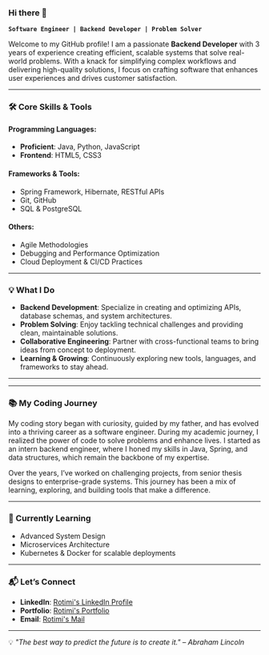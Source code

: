 ### Hi there 👋

**`Software Engineer | Backend Developer | Problem Solver`**

Welcome to my GitHub profile! I am a passionate **Backend Developer** with 3 years of experience creating efficient, scalable systems that solve real-world problems. With a knack for simplifying complex workflows and delivering high-quality solutions, I focus on crafting software that enhances user experiences and drives customer satisfaction.

---

### 🛠️ Core Skills & Tools

#### Programming Languages:
- **Proficient**: Java, Python, JavaScript  
- **Frontend**: HTML5, CSS3  

#### Frameworks & Tools:
- Spring Framework, Hibernate, RESTful APIs  
- Git, GitHub  
- SQL & PostgreSQL  

#### Others:
- Agile Methodologies  
- Debugging and Performance Optimization  
- Cloud Deployment & CI/CD Practices  

---

### 💡 What I Do

- **Backend Development**: Specialize in creating and optimizing APIs, database schemas, and system architectures.  
- **Problem Solving**: Enjoy tackling technical challenges and providing clean, maintainable solutions.  
- **Collaborative Engineering**: Partner with cross-functional teams to bring ideas from concept to deployment.  
- **Learning & Growing**: Continuously exploring new tools, languages, and frameworks to stay ahead.

---

<!--
### 🌟 Featured Projects

#### 🛍️ **E-commerce Search & Recommendation Service**  
🔹 Designed and implemented an intelligent search service using Java and Hibernate.  
🔹 Features include filtering, product ranking, and personalized recommendations based on user behavior.

#### 🔋 **IoT Device Monitoring Dashboard**  
🔹 Built a real-time dashboard for monitoring IoT devices’ health and connectivity metrics.  
🔹 Integrated analytics to provide actionable insights for better device management.

#### ⚡ **Circuit Simulator (CirqSim)**  
🔹 Developed an online circuit simulation tool using block diagram-based design.  
🔹 Focused on accurate analysis, real-time updates, and exportable graphs for electrical engineers.

#### 📊 **Financial Management App (Pivorix)**  
🔹 Built a personal finance tool to help users track expenses and plan budgets.  
🔹 Created an intuitive interface with features like transaction logging, cash flow tracking, and wishlist management.

-->
---

### 📚 My Coding Journey

My coding story began with curiosity, guided by my father, and has evolved into a thriving career as a software engineer. During my academic journey, I realized the power of code to solve problems and enhance lives. I started as an intern backend engineer, where I honed my skills in Java, Spring, and data structures, which remain the backbone of my expertise. 

Over the years, I’ve worked on challenging projects, from senior thesis designs to enterprise-grade systems. This journey has been a mix of learning, exploring, and building tools that make a difference.

---

### 🌱 Currently Learning
- Advanced System Design  
- Microservices Architecture  
- Kubernetes & Docker for scalable deployments  

---

### 📬 Let’s Connect
- **LinkedIn**: [Rotimi's LinkedIn Profile](https://www.linkedin.com/in/rotimi-abayomi/)  
- **Portfolio**: [Rotimi's Portfolio](https://yourportfolio.com)  
- **Email**: [Rotimi's Mail](mailto:rotimiabayomi123@gmail.com)

---

💡 *"The best way to predict the future is to create it." – Abraham Lincoln*

